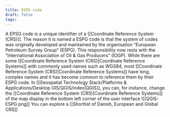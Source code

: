 ```yaml
---
title: ESPG code
draft: false
tags:
---
```

 
A EPSG code is a unique identifier of a [[Coordinate Reference System (CRS)]]. The reason it is named a ESPG code is that the system of codes was originally developed and maintained by the organisation “European Petroleum Survey Group” (ESPG). This responsibility now rests with the  "International Association of Oil & Gas Producers" (IOGP). While there are some [[Coordinate Reference System (CRS)|Coordinate Reference Systems]] with commonly used names such as WGS84, most  [[Coordinate Reference System (CRS)|Coordinate Reference Systems]] have long, complex names and it has become common to reference them by their ESPG code. In [[Geospatial Technology Stack/Platforms & Applications/Desktop GIS/QGIS/index|QGIS]], you can, for instance, change the  [[Coordinate Reference System (CRS)|Coordinate Reference Systems]] of the map display in the bottom left corner of the user interface 
![[QGIS-ESPG.png]]
You can explore a [[Shortlist of Danish, European and Global CRS]]